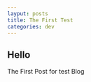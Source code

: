 ```yaml
---
layput: posts
title: The First Test
categories: dev
---
```



## Hello

The First Post for test Blog
